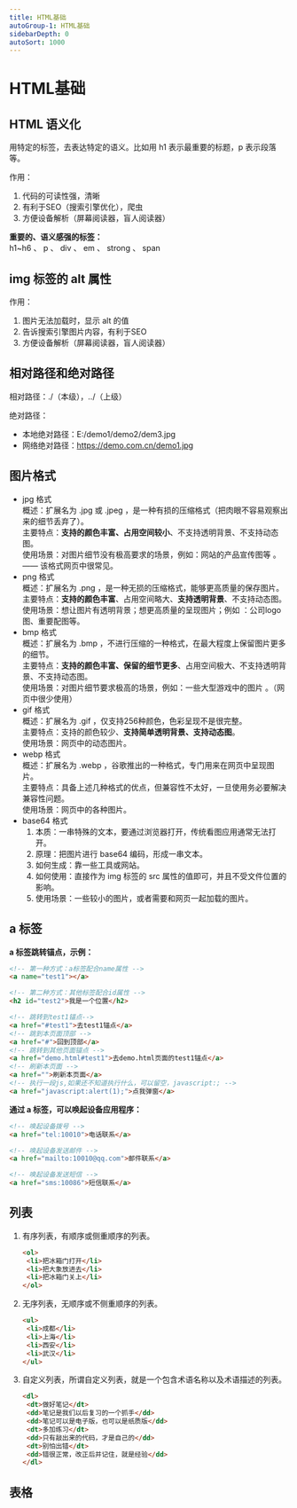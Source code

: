 ```yaml
---
title: HTML基础
autoGroup-1: HTML基础
sidebarDepth: 0
autoSort: 1000
---
```


# HTML基础

## HTML 语义化
用特定的标签，去表达特定的语义。比如用 h1 表示最重要的标题，p 表示段落等。     

作用：     
1. 代码的可读性强，清晰
2. 有利于SEO（搜索引擎优化），爬虫
3. 方便设备解析（屏幕阅读器，盲人阅读器）

**重要的、语义感强的标签：**     
h1~h6 、 p 、 div 、 em 、 strong 、 span  


## img 标签的 alt 属性
作用：
1. 图片无法加载时，显示 alt 的值
2. 告诉搜索引擎图片内容，有利于SEO
3. 方便设备解析（屏幕阅读器，盲人阅读器）


## 相对路径和绝对路径
相对路径：./（本级），../（上级）   

绝对路径：     
- 本地绝对路径：E:/demo1/demo2/dem3.jpg
- 网络绝对路径：https://demo.com.cn/demo1.jpg


## 图片格式
- jpg 格式      
  概述：扩展名为 .jpg 或 .jpeg ，是一种有损的压缩格式（把肉眼不容易观察出来的细节丢弃了）。    
  主要特点：**支持的颜色丰富、占用空间较小**、不支持透明背景、不支持动态图。    
  使用场景：对图片细节没有极高要求的场景，例如：网站的产品宣传图等 。—— 该格式网页中很常见。    
- png 格式     
  概述：扩展名为 .png ，是一种无损的压缩格式，能够更高质量的保存图片。   
  主要特点：**支持的颜色丰富**、占用空间略大、**支持透明背景**、不支持动态图。    
  使用场景：想让图片有透明背景；想更高质量的呈现图片；例如 ：公司logo图、重要配图等。    
- bmp 格式      
  概述：扩展名为 .bmp ，不进行压缩的一种格式，在最大程度上保留图片更多的细节。   
  主要特点：**支持的颜色丰富、保留的细节更多**、占用空间极大、不支持透明背景、不支持动态图。    
  使用场景：对图片细节要求极高的场景，例如：一些大型游戏中的图片 。（网页中很少使用）    
- gif 格式     
  概述：扩展名为 .gif ，仅支持256种颜色，色彩呈现不是很完整。   
  主要特点：支持的颜色较少、**支持简单透明背景、支持动态图**。    
  使用场景：网页中的动态图片。    
- webp 格式       
  概述：扩展名为 .webp ，谷歌推出的一种格式，专门用来在网页中呈现图片。      
  主要特点：具备上述几种格式的优点，但兼容性不太好，一旦使用务必要解决兼容性问题。     
  使用场景：网页中的各种图片。    
- base64 格式     
  1. 本质：一串特殊的文本，要通过浏览器打开，传统看图应用通常无法打开。
  2. 原理：把图片进行 base64 编码，形成一串文本。
  3. 如何生成：靠一些工具或网站。
  4. 如何使用：直接作为 img 标签的 src 属性的值即可，并且不受文件位置的影响。
  5. 使用场景：一些较小的图片，或者需要和网页一起加载的图片。


## a 标签
**a 标签跳转锚点，示例：**    
```html
<!-- 第一种方式：a标签配合name属性 -->
<a name="test1"></a>

<!-- 第二种方式：其他标签配合id属性 -->
<h2 id="test2">我是一个位置</h2>

<!-- 跳转到test1锚点-->
<a href="#test1">去test1锚点</a>
<!-- 跳到本页面顶部 -->
<a href="#">回到顶部</a>
<!-- 跳转到其他页面锚点 -->
<a href="demo.html#test1">去demo.html页面的test1锚点</a>
<!-- 刷新本页面 -->
<a href="">刷新本页面</a>
<!-- 执行一段js,如果还不知道执行什么，可以留空，javascript:; -->
<a href="javascript:alert(1);">点我弹窗</a>
```

**通过 a 标签，可以唤起设备应用程序：**     
```html
<!-- 唤起设备拨号 -->
<a href="tel:10010">电话联系</a>

<!-- 唤起设备发送邮件 -->
<a href="mailto:10010@qq.com">邮件联系</a>

<!-- 唤起设备发送短信 -->
<a href="sms:10086">短信联系</a>
```


## 列表
1. 有序列表，有顺序或侧重顺序的列表。    
   ```html
   <ol>
    <li>把冰箱门打开</li>
    <li>把大象放进去</li>
    <li>把冰箱门关上</li>
   </ol>
   ```
2. 无序列表，无顺序或不侧重顺序的列表。      
   ```html
   <ul>
    <li>成都</li>
    <li>上海</li>
    <li>西安</li>
    <li>武汉</li>
   </ul>
   ```
3. 自定义列表，所谓自定义列表，就是一个包含术语名称以及术语描述的列表。     
   ```html
   <dl>
    <dt>做好笔记</dt>
    <dd>笔记是我们以后复习的一个抓手</dd>
    <dd>笔记可以是电子版，也可以是纸质版</dd>
    <dt>多加练习</dt>
    <dd>只有敲出来的代码，才是自己的</dd>
    <dt>别怕出错</dt>
    <dd>错很正常，改正后并记住，就是经验</dd>
   </dl>
   ```


## 表格  
